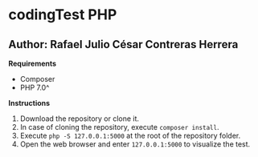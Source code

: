 # codingTest PHP
Author: Rafael Julio César Contreras Herrera
---

**Requirements**

- Composer
- PHP 7.0^

**Instructions**

1. Download the repository or clone it.
2. In case of cloning the repository, execute `composer install`.
3. Execute `php -S 127.0.0.1:5000` at the root of the repository folder.
4. Open the web browser and enter `127.0.0.1:5000` to visualize the test.